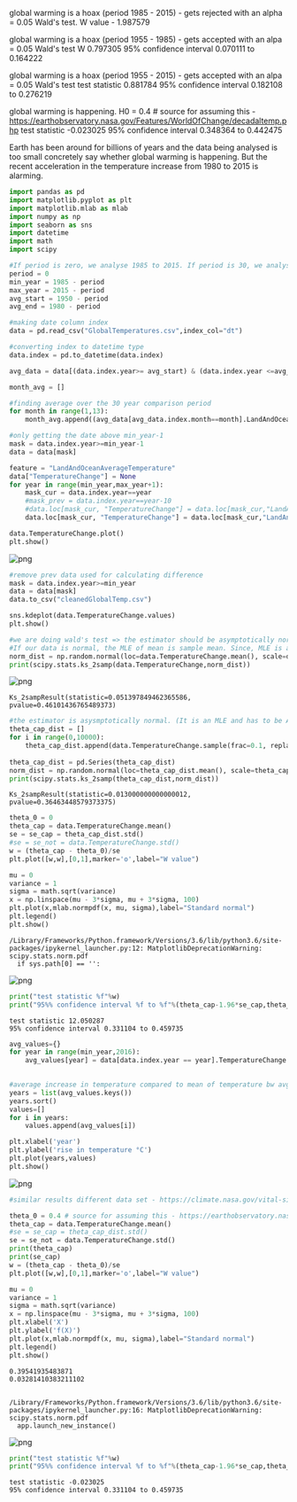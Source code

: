
global warming is a hoax (period 1985 - 2015) - gets rejected with an alpha = 0.05
Wald's test.
W value - 1.987579

global warming is a hoax (period 1955 - 1985) - gets accepted with an alpa = 0.05
Wald's test
W  0.797305
95% confidence interval 0.070111 to 0.164222


global warming is a hoax (period 1955 - 2015) - gets accepted with an alpa = 0.05
Wald's test
test statistic 0.881784
95% confidence interval 0.182108 to 0.276219


global warming is happening. H0 = 0.4 # source for assuming this - https://earthobservatory.nasa.gov/Features/WorldOfChange/decadaltemp.php
test statistic -0.023025
95% confidence interval 0.348364 to 0.442475

Earth has been around for billions of years and the data being analysed is too small concretely say whether global warming is happening. But the recent acceleration in the temperature increase from 1980 to 2015 is alarming.


```python
import pandas as pd
import matplotlib.pyplot as plt
import matplotlib.mlab as mlab
import numpy as np
import seaborn as sns
import datetime
import math
import scipy
```


```python
#If period is zero, we analyse 1985 to 2015. If period is 30, we analyse 1955 to 1985 and so on...
period = 0
min_year = 1985 - period
max_year = 2015 - period
avg_start = 1950 - period
avg_end = 1980 - period
```


```python
#making date column index
data = pd.read_csv("GlobalTemperatures.csv",index_col="dt")
```


```python
#converting index to datetime type
data.index = pd.to_datetime(data.index)

avg_data = data[(data.index.year>= avg_start) & (data.index.year <=avg_end)]

month_avg = []

#finding average over the 30 year comparison period
for month in range(1,13):
    month_avg.append((avg_data[avg_data.index.month==month].LandAndOceanAverageTemperature.mean()))
```


```python
#only getting the date above min_year-1 
mask = data.index.year>=min_year-1
data = data[mask]
```


```python
feature = "LandAndOceanAverageTemperature"
data["TemperatureChange"] = None
for year in range(min_year,max_year+1): 
    mask_cur = data.index.year==year
    #mask_prev = data.index.year==year-10
    #data.loc[mask_cur, "TemperatureChange"] = data.loc[mask_cur,"LandAndOceanAverageTemperature"].values - data.loc[mask_prev,"LandAndOceanAverageTemperature"].values
    data.loc[mask_cur, "TemperatureChange"] = data.loc[mask_cur,"LandAndOceanAverageTemperature"].values - month_avg
```


```python
data.TemperatureChange.plot()
plt.show()
```


![png](output_7_0.png)



```python
#remove prev data used for calculating difference
mask = data.index.year>=min_year
data = data[mask]
data.to_csv("cleanedGlobalTemp.csv")
```


```python
sns.kdeplot(data.TemperatureChange.values)
plt.show()

#we are doing wald's test => the estimator should be asymptotically normal. We are checking if our data samples follow normal distribution
#If our data is normal, the MLE of mean is sample mean. Since, MLE is asymptotically normal, we can do wald's test
norm_dist = np.random.normal(loc=data.TemperatureChange.mean(), scale=data.TemperatureChange.std(), size=1000)
print(scipy.stats.ks_2samp(data.TemperatureChange,norm_dist))
```


![png](output_9_0.png)


    Ks_2sampResult(statistic=0.051397849462365586, pvalue=0.46101436765489373)



```python
#the estimator is asysmptotically normal. (It is an MLE and has to be AN yet we will use KS test once.)
theta_cap_dist = []
for i in range(0,10000):
    theta_cap_dist.append(data.TemperatureChange.sample(frac=0.1, replace=True).mean())
    
theta_cap_dist = pd.Series(theta_cap_dist)
norm_dist = np.random.normal(loc=theta_cap_dist.mean(), scale=theta_cap_dist.std(), size=10000)
print(scipy.stats.ks_2samp(theta_cap_dist,norm_dist))
```

    Ks_2sampResult(statistic=0.013000000000000012, pvalue=0.36463448579373375)



```python
theta_0 = 0
theta_cap = data.TemperatureChange.mean()
se = se_cap = theta_cap_dist.std()
#se = se_not = data.TemperatureChange.std()
w = (theta_cap - theta_0)/se
plt.plot([w,w],[0,1],marker='o',label="W value")

mu = 0
variance = 1
sigma = math.sqrt(variance)
x = np.linspace(mu - 3*sigma, mu + 3*sigma, 100)
plt.plot(x,mlab.normpdf(x, mu, sigma),label="Standard normal")
plt.legend()
plt.show()
```

    /Library/Frameworks/Python.framework/Versions/3.6/lib/python3.6/site-packages/ipykernel_launcher.py:12: MatplotlibDeprecationWarning: scipy.stats.norm.pdf
      if sys.path[0] == '':



![png](output_11_1.png)



```python
print("test statistic %f"%w)
print("95%% confidence interval %f to %f"%(theta_cap-1.96*se_cap,theta_cap+1.96*se_cap))
```

    test statistic 12.050287
    95% confidence interval 0.331104 to 0.459735



```python
avg_values={}
for year in range(min_year,2016):
    avg_values[year] = data[data.index.year == year].TemperatureChange.mean()
    
```


```python
#average increase in temperature compared to mean of temperature bw avg_start and avg_end
years = list(avg_values.keys())
years.sort()
values=[]
for i in years:
    values.append(avg_values[i])

plt.xlabel('year')
plt.ylabel('rise in temperature °C')
plt.plot(years,values)
plt.show()
```


![png](output_14_0.png)



```python
#similar results different data set - https://climate.nasa.gov/vital-signs/global-temperature/
```


```python
theta_0 = 0.4 # source for assuming this - https://earthobservatory.nasa.gov/Features/WorldOfChange/decadaltemp.php
theta_cap = data.TemperatureChange.mean()
#se = se_cap = theta_cap_dist.std()
se = se_not = data.TemperatureChange.std()
print(theta_cap)
print(se_cap)
w = (theta_cap - theta_0)/se
plt.plot([w,w],[0,1],marker='o',label="W value")

mu = 0
variance = 1
sigma = math.sqrt(variance)
x = np.linspace(mu - 3*sigma, mu + 3*sigma, 100)
plt.xlabel('X')
plt.ylabel('f(X)')
plt.plot(x,mlab.normpdf(x, mu, sigma),label="Standard normal")
plt.legend()
plt.show()
```

    0.39541935483871
    0.03281410383211102


    /Library/Frameworks/Python.framework/Versions/3.6/lib/python3.6/site-packages/ipykernel_launcher.py:16: MatplotlibDeprecationWarning: scipy.stats.norm.pdf
      app.launch_new_instance()



![png](output_16_2.png)



```python
print("test statistic %f"%w)
print("95%% confidence interval %f to %f"%(theta_cap-1.96*se_cap,theta_cap+1.96*se_cap))
```

    test statistic -0.023025
    95% confidence interval 0.331104 to 0.459735

